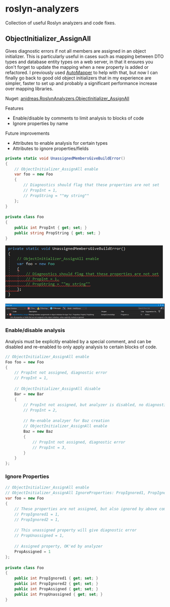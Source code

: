 # roslyn-analyzers
Collection of useful Roslyn analyzers and code fixes.

## ObjectInitializer_AssignAll
Gives diagnostic errors if not all members are assigned in an object initializer.
This is particularly useful in cases such as mapping between DTO types and database entity types on a web server, in that it ensures you don't forget to update the mapping when a new property is added or refactored. I previously used [AutoMapper](http://automapper.org/) to help with that, but now I can finally go back to good old object initializers that in my experience are simpler, faster to set up and probably a significant performance increase over mapping libraries.

Nuget: [anjdreas.RoslynAnalyzers.ObjectInitializer_AssignAll](https://www.nuget.org/packages/anjdreas.RoslynAnalyzers.ObjectInitializer_AssignAll/)

Features
* Enable/disable by comments to limit analysis to blocks of code
* Ignore properties by name

Future improvements
* Attributes to enable analysis for certain types
* Attributes to ignore properties/fields

```csharp
private static void UnassignedMembersGiveBuildError()
{
    // ObjectInitializer_AssignAll enable
    var foo = new Foo
    {
        // Diagnostics should flag that these properties are not set
        // PropInt = 1,
        // PropString = ""my string""
    };
}

private class Foo
{
    public int PropInt { get; set; }
    public string PropString { get; set; }
}
```

![Red squigglies on unassigned members in object initializer](Docs/Images/ObjectInitializer_AssignAll_RedSquigglies.png?raw=true "Red squigglies on unassigned members in object initializer")

![Error list describes what properties or fields are not assigned.](Docs/Images/ObjectInitializer_AssignAll_ErrorList.png?raw=true "Error list describes what properties or fields are not assigned.")

### Enable/disable analysis
Analysis must be explicitly enabled by a special comment, and can be disabled and re-enabled to only apply analysis to certain blocks of code.
```csharp
// ObjectInitializer_AssignAll enable
Foo foo = new Foo
{
    // PropInt not assigned, diagnostic error
    // PropInt = 1,

    // ObjectInitializer_AssignAll disable
    Bar = new Bar
    {
        // PropInt not assigned, but analyzer is disabled, no diagnostic error
        // PropInt = 2,

        // Re-enable analzyer for Baz creation
        // ObjectInitializer_AssignAll enable
        Baz = new Baz
        {
            // PropInt not assigned, diagnostic error
            // PropInt = 3,
        }
    }
};
```

### Ignore Properties
```csharp
// ObjectInitializer_AssignAll enable
// ObjectInitializer_AssignAll IgnoreProperties: PropIgnored1, PropIgnored2, NonExistingProp
var foo = new Foo
{
    // These properties are not assigned, but also ignored by above comment
    // PropIgnored1 = 1,
    // PropIgnored2 = 1,

    // This unassigned property will give diagnostic error
    // PropUnassigned = 1,

    // Assigned property, OK'ed by analyzer
    PropAssigned = 1
};

private class Foo
{
    public int PropIgnored1 { get; set; }
    public int PropIgnored2 { get; set; }
    public int PropAssigned { get; set; }
    public int PropUnassigned { get; set; }
}
```
